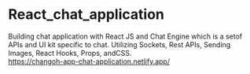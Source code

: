 # React_chat_application
Building chat application with React JS and Chat Engine which is a setof APIs and UI kit specific to chat.
Utilizing Sockets, Rest APIs, Sending Images, React Hooks, Props, andCSS.
<br>
https://changoh-app-chat-application.netlify.app/
